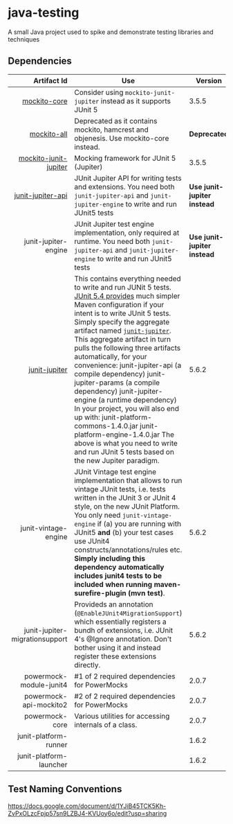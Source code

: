 # java-testing
A small Java project used to spike and demonstrate testing libraries and techniques

## Dependencies

| Artifact Id | Use | Version |
| --------------------: | ---- |---- |
| [mockito-core](https://mvnrepository.com/artifact/org.mockito/mockito-core) | Consider using `mockito-junit-jupiter` instead as it supports JUnit 5 | 3.5.5 |
| [mockito-all](https://mvnrepository.com/artifact/org.mockito/mockito-all) | Deprecated as it contains mockito, hamcrest and objenesis. Use mockito-core instead. | **Deprecated** |
| [mockito-junit-jupiter](https://mvnrepository.com/artifact/org.mockito/mockito-junit-jupiter) | Mocking framework for JUnit 5 (Jupiter) | 3.5.5 |
| [junit-jupiter-api](https://mvnrepository.com/artifact/org.junit.jupiter/junit-jupiter-api) | JUnit Jupiter API for writing tests and extensions. You need both `junit-jupiter-api` and `junit-jupiter-engine` to write and run JUnit5 tests | **Use junit-jupiter instead** |
| junit-jupiter-engine | JUnit Jupiter test engine implementation, only required at runtime. You need both `junit-jupiter-api` and `junit-jupiter-engine` to write and run JUnit5 tests | **Use junit-jupiter instead** |
| [junit-jupiter](https://mvnrepository.com/artifact/org.junit.jupiter/junit-jupiter) | This contains everything needed to write and run JUNit 5 tests. [JUnit 5.4 provides](https://hub.packtpub.com/junit-5-4-released-with-an-aggregate-artifact-for-reducing-your-maven-and-gradle-files/) much simpler Maven configuration if your intent is to write JUnit 5 tests. Simply specify the aggregate artifact named [`junit-jupiter`](https://mvnrepository.com/artifact/org.junit.jupiter/junit-jupiter). This aggregate artifact in turn pulls the following three artifacts automatically, for your convenience: junit-jupiter-api (a compile dependency) junit-jupiter-params (a compile dependency) junit-jupiter-engine (a runtime dependency) In your project, you will also end up with: junit-platform-commons-1.4.0.jar junit-platform-engine-1.4.0.jar The above is what you need to write and run JUnit 5 tests based on the new Jupiter paradigm. | 5.6.2 |
| junit-vintage-engine | JUnit Vintage test engine implementation that allows to run vintage JUnit tests, i.e. tests written in the JUnit 3 or JUnit 4 style, on the new JUnit Platform. You only need `junit-vintage-engine` if (a) you are running with JUnit5 **and** (b) your test cases use JUnit4 constructs/annotations/rules etc. **Simply including this dependency automatically includes junit4 tests to be included when running maven-surefire-plugin (mvn test)**. | 5.6.2 |
|  junit-jupiter-migrationsupport | Provideds an annotation (`@EnableJUnit4MigrationSupport`) which essentially registers a bundh of extensions, i.e. JUnit 4's @Ignore annotation. Don't bother using it and instead register these extensions directly. | 5.6.2 |
| powermock-module-junit4 | #1 of 2 required dependencies for PowerMocks | 2.0.7 |
| powermock-api-mockito2 | #2 of 2 required dependencies for PowerMocks | 2.0.7 |
| powermock-core | Various utilities for accessing internals of a class. | 2.0.7 |
| junit-platform-runner |      | 1.6.2 |
| junit-platform-launcher | | 1.6.2 |

## Test Naming Conventions

https://docs.google.com/document/d/1YJiB45TCK5Kh-ZvPxOLzcFpjp57sn9LZBJ4-KVUoy6o/edit?usp=sharing